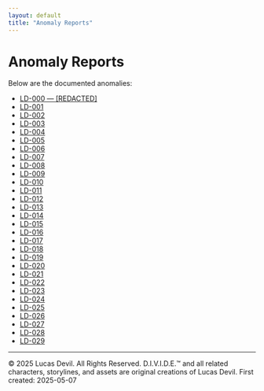 ```yaml
---
layout: default
title: "Anomaly Reports"
---
```



# Anomaly Reports

Below are the documented anomalies:

- [LD-000 — [REDACTED]](LD-000.md)
- [LD-001](LD-001.md)
- [LD-002](LD-002.md)
- [LD-003](LD-003.md)
- [LD-004](LD-004.md)
- [LD-005](LD-005.md)
- [LD-006](LD-006.md)
- [LD-007](LD-007.md)
- [LD-008](LD-008.md)
- [LD-009](LD-009.md)
- [LD-010](LD-010.md)
- [LD-011](LD-011.md)
- [LD-012](LD-012.md)
- [LD-013](LD-013.md)
- [LD-014](LD-014.md)
- [LD-015](LD-015.md)
- [LD-016](LD-016.md)
- [LD-017](LD-017.md)
- [LD-018](LD-018.md)
- [LD-019](LD-019.md)
- [LD-020](LD-020.md)
- [LD-021](LD-021.md)
- [LD-022](LD-022.md)
- [LD-023](LD-023.md)
- [LD-024](LD-024.md)
- [LD-025](LD-025.md)
- [LD-026](LD-026.md)
- [LD-027](LD-027.md)
- [LD-028](LD-028.md)
- [LD-029](LD-029.md)


---




© 2025 Lucas Devil. All Rights Reserved.
D.I.V.I.D.E.™ and all related characters, storylines, and assets are original creations of Lucas Devil.
First created: 2025-05-07
